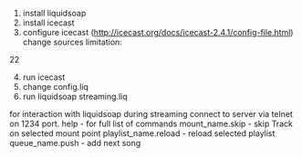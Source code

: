 1. install liquidsoap
2. install icecast
3. configure icecast (http://icecast.org/docs/icecast-2.4.1/config-file.html)
  change sources limitation: 
  <limits>
        <sources>22</sources>
  
4. run icecast
5. change config.liq
6. run liquidsoap streaming.liq

for interaction with liquidsoap during streaming connect to server via telnet on 1234 port.
  help - for full list of commands
  mount_name.skip - skip Track on selected mount point
  playlist_name.reload - reload selected playlist
  queue_name.push <uri> - add next song
